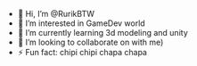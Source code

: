- 👋 Hi, I’m @RurikBTW
- 👀 I’m interested in GameDev world
- 🌱 I’m currently learning 3d modeling and unity
- 💞️ I’m looking to collaborate on with me)
- ⚡ Fun fact: chipi chipi chapa chapa

<!---
RurikBTW/RurikBTW is a ✨ special ✨ repository because its `README.md` (this file) appears on your GitHub profile.
You can click the Preview link to take a look at your changes.
--->
